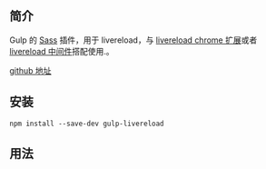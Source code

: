 ## 简介

Gulp 的 [Sass](https://www.sass.hk/) 插件，用于 livereload，与  [livereload chrome 扩展](http://livereload.com/extensions/)或者 [livereload 中间件](https://github.com/intesso/connect-livereload)搭配使用.。

[github 地址](https://github.com/vohof/gulp-livereload)

## 安装

```
npm install --save-dev gulp-livereload
```

## 用法




